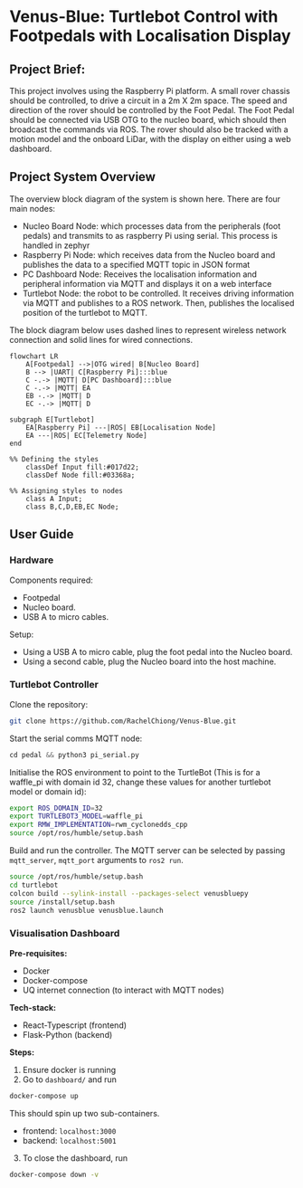 # Venus-Blue: Turtlebot Control with Footpedals with Localisation Display

## Project Brief:
This project involves using the Raspberry Pi platform. A small rover chassis should be controlled, to drive a circuit in a 2m X 2m
space. The speed and direction of the rover should be controlled by the Foot Pedal. The Foot Pedal should be connected via USB OTG to the
nucleo board, which should then broadcast the commands via ROS. The rover should also be tracked with a motion model and the onboard
LiDar, with the display on either using a web dashboard.

## Project System Overview
The overview block diagram of the system is shown here. There are four main nodes:
- Nucleo Board Node: which processes data from the peripherals (foot pedals) and transmits to as raspberry Pi using serial. This process is handled in zephyr
- Raspberry Pi Node: which receives data from the Nucleo board and publishes the data to a specified MQTT topic in JSON format
- PC Dashboard Node: Receives the localisation information and peripheral information via MQTT and displays it on a web interface
- Turtlebot Node: the robot to be controlled. It receives driving information via MQTT and publishes to a ROS network. Then, publishes the localised position of the turtlebot to MQTT. 

The block diagram below uses dashed lines to represent wireless network connection and solid lines for wired connections. 

```mermaid
flowchart LR
    A[Footpedal] -->|OTG wired| B[Nucleo Board]
    B --> |UART| C[Raspberry Pi]:::blue
    C -.-> |MQTT| D[PC Dashboard]:::blue
    C -.-> |MQTT| EA
    EB -.-> |MQTT| D
    EC -.-> |MQTT| D

subgraph E[Turtlebot]
    EA[Raspberry Pi] ---|ROS| EB[Localisation Node]
    EA ---|ROS| EC[Telemetry Node]
end

%% Defining the styles
    classDef Input fill:#017d22;
    classDef Node fill:#03368a;

%% Assigning styles to nodes
    class A Input;
    class B,C,D,EB,EC Node;
```

## User Guide

### Hardware

Components required:
- Footpedal
- Nucleo board.
- USB A to micro cables.

Setup:
- Using a USB A to micro cable, plug the foot pedal into the Nucleo board.
- Using a second cable, plug the Nucleo board into the host machine.

### Turtlebot Controller

Clone the repository:
```bash
git clone https://github.com/RachelChiong/Venus-Blue.git
```

Start the serial comms MQTT node:

```python
cd pedal && python3 pi_serial.py
```

Initialise the ROS environment to point to the TurtleBot (This is for a waffle_pi with domain id 32, change these values for another turtlebot model or domain id):
```bash
export ROS_DOMAIN_ID=32
export TURTLEBOT3_MODEL=waffle_pi
export RMW_IMPLEMENTATION=rwm_cyclonedds_cpp
source /opt/ros/humble/setup.bash
```

Build and run the controller. The MQTT server can be selected by passing `mqtt_server`, `mqtt_port` arguments to `ros2 run`.

```bash
source /opt/ros/humble/setup.bash
cd turtlebot
colcon build --sylink-install --packages-select venusbluepy
source /install/setup.bash
ros2 launch venusblue venusblue.launch
```

### Visualisation Dashboard

**Pre-requisites:**
- Docker
- Docker-compose
- UQ internet connection (to interact with MQTT nodes)

**Tech-stack:**
- React-Typescript (frontend)
- Flask-Python (backend) 

**Steps:**
1. Ensure docker is running
2. Go to ```dashboard/``` and run
```sh
docker-compose up
```
This should spin up two sub-containers.
- frontend: ```localhost:3000```
- backend: ```localhost:5001```

3. To close the dashboard, run
```sh
docker-compose down -v
```

